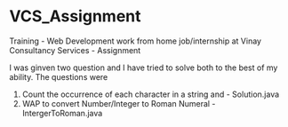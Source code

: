 # VCS_Assignment
Training - Web Development work from home job/internship at Vinay Consultancy Services - Assignment

I was ginven two question and I have tried to solve both to the best of my ability.
The questions were

1. Count the occurrence of each character in a string and - Solution.java
2. WAP to convert Number/Integer to Roman Numeral - IntergerToRoman.java

